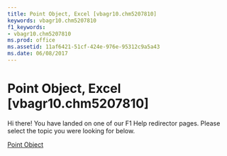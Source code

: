 ```yaml
---
title: Point Object, Excel [vbagr10.chm5207810]
keywords: vbagr10.chm5207810
f1_keywords:
- vbagr10.chm5207810
ms.prod: office
ms.assetid: 11af6421-51cf-424e-976e-95312c9a5a43
ms.date: 06/08/2017
---
```



# Point Object, Excel [vbagr10.chm5207810]

Hi there! You have landed on one of our F1 Help redirector pages. Please select the topic you were looking for below.

[Point Object](http://msdn.microsoft.com/library/944d5edb-b1e7-7aed-5ead-bde3878b26e5%28Office.15%29.aspx)

